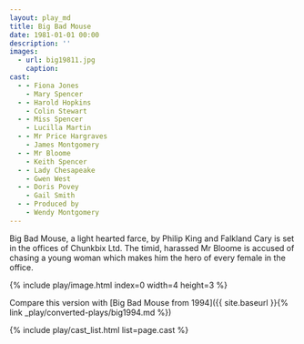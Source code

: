 ```yaml
---
layout: play_md
title: Big Bad Mouse
date: 1981-01-01 00:00
description: ''
images:
  - url: big19811.jpg
    caption: 
cast:
  - - Fiona Jones 
    - Mary Spencer
  - - Harold Hopkins 
    - Colin Stewart
  - - Miss Spencer 
    - Lucilla Martin
  - - Mr Price Hargraves 
    - James Montgomery
  - - Mr Bloome 
    - Keith Spencer
  - - Lady Chesapeake 
    - Gwen West
  - - Doris Povey 
    - Gail Smith
  - - Produced by 
    - Wendy Montgomery
---
```


Big Bad Mouse, a light hearted farce, by Philip King and Falkland Cary is set in the offices of Chunkbix Ltd. The timid, harassed Mr Bloome is accused of chasing a young woman which makes him the hero of every female in the office.

{% include play/image.html index=0 width=4 height=3 %}

Compare this version with [Big Bad Mouse from 1994]({{ site.baseurl }}{% link _play/converted-plays/big1994.md %}) 

{% include play/cast_list.html list=page.cast %}
